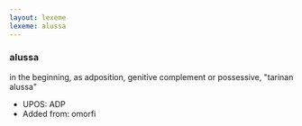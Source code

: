 ```yaml
---
layout: lexeme
lexeme: alussa
---
```


###  alussa

in the beginning, as adposition, genitive complement or possessive, "tarinan alussa"
* UPOS:  ADP
* Added from:  omorfi

